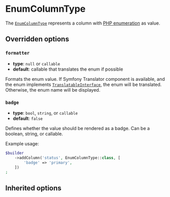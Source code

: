 <script setup>
    import ColumnTypeOptions from "./options/column.md";
</script>

# EnumColumnType

The [`EnumColumnType`](https://github.com/Kreyu/data-table-bundle/blob/main/src/Column/Type/EnumColumnType.php) represents a column with [PHP enumeration](https://www.php.net/manual/language.enumerations.php) as value.

## Overridden options

### `formatter`

- **type**: `null` or `callable`
- **default**: callable that translates the enum if possible

Formats the enum value. If Symfony Translator component is available, and the enum implements [`TranslatableInterface`](https://github.com/symfony/translation-contracts/blob/main/TranslatableInterface.php),
the enum will be translated. Otherwise, the enum name will be displayed.

### `badge`

- **type**: `bool`, `string`, or `callable`
- **default**: `false`

Defines whether the value should be rendered as a badge. Can be a boolean, string, or callable.

Example usage:

```php
$builder
    ->addColumn('status', EnumColumnType::class, [
        'badge' => 'primary',
    ])
;
```

## Inherited options

<ColumnTypeOptions excludedOptions="['formatter']"/>
